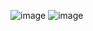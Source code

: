 ![image](https://user-images.githubusercontent.com/36649115/41702699-e9447a9a-74e5-11e8-8bea-6f968eaf5ee1.png)
![image](https://user-images.githubusercontent.com/36649115/41702717-f7974064-74e5-11e8-80c1-4ec262e1f769.png)
